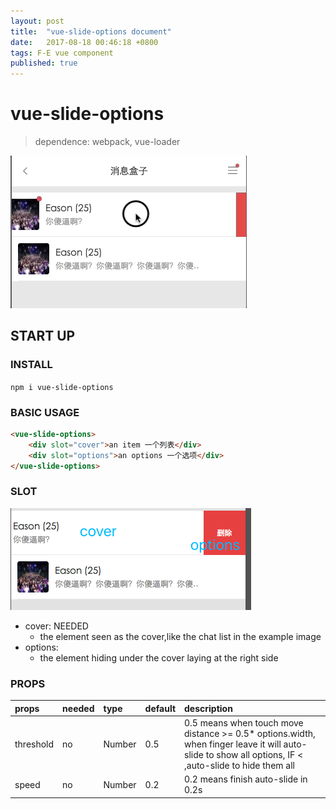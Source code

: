 ```yaml
---
layout: post
title:  "vue-slide-options document"
date:   2017-08-18 00:46:18 +0800
tags: F-E vue component
published: true
---
```

# vue-slide-options
> dependence: webpack, vue-loader

![](https://raw.githubusercontent.com/vincentmrlau/remote-image-store/master/vue-slide-options.gif)

## START UP
### INSTALL
`npm i vue-slide-options`

### BASIC USAGE

```HTML
<vue-slide-options>
    <div slot="cover">an item 一个列表</div>
    <div slot="options">an options 一个选项</div>
</vue-slide-options>
```

### SLOT
![](https://raw.githubusercontent.com/vincentmrlau/remote-image-store/master/vue-slide-options-slots.png)
* cover: NEEDED
    * the element seen as the cover,like the chat list in the example image
* options:
    * the element hiding under the cover laying at the right side

### PROPS

|props|needed|type|default|description|
|:---|:---|:---|:---|:---|
|threshold|no|Number|0.5|0.5 means when touch move distance >= 0.5* options.width, when finger leave it will auto-slide to show all options, IF < ,auto-slide to hide them all|
|speed|no|Number|0.2|0.2 means finish auto-slide in 0.2s|
